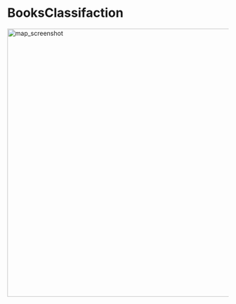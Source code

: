 # BooksClassifaction

<img width="611" alt="map_screenshot" src="https://user-images.githubusercontent.com/72492338/151660026-a4d074aa-3bfe-4a80-8852-d1f85406dc33.PNG">

